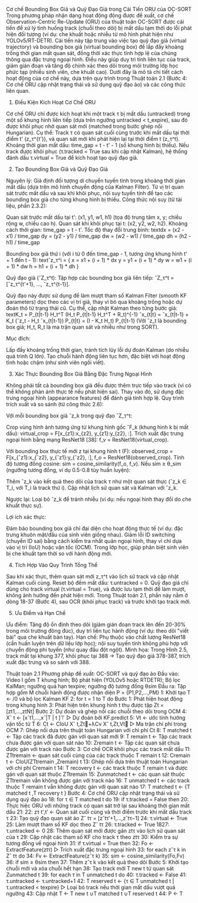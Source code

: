 Cơ chế Bounding Box Giả và Quỹ Đạo Giả trong Cải Tiến ORU của OC-SORT
Trong phương pháp nhận dạng hoạt động động được đề xuất, cơ chế Observation-Centric Re-Update (ORU) của thuật toán OC-SORT được cải tiến để xử lý tình huống track (chuỗi theo dõi) bị mất dấu tạm thời do lỗi phát hiện đối tượng (ví dụ: che khuất hoặc nhiễu từ mô hình phát hiện như YOLOv5/RT-DETR). Cải tiến này tập trung vào việc tạo quỹ đạo giả (virtual trajectory) và bounding box giả (virtual bounding box) để lấp đầy khoảng trống thời gian mất quan sát, đồng thời xác thực tính hợp lệ của chúng thông qua đặc trưng ngoại hình. Điều này giúp duy trì tính liên tục của track, giảm gián đoạn và tăng độ chính xác theo dõi trong môi trường lớp học phức tạp (nhiều sinh viên, che khuất cao).
Dưới đây là mô tả chi tiết cách hoạt động của cơ chế này, dựa trên quy trình trong Thuật toán 2.1 (Bước 4: Cơ chế ORU cập nhật trạng thái và sử dụng quỹ đạo ảo) và các công thức liên quan.
1. Điều Kiện Kích Hoạt Cơ Chế ORU

Cơ chế ORU chỉ được kích hoạt khi một track τ bị mất dấu (untracked) trong một số khung hình liên tiếp (dựa trên ngưỡng untracked < t_expire), sau đó được khôi phục nhờ quan sát mới (matched trong bước ghép nối Hungarian).
Cụ thể: Track τ có quan sát cuối cùng trước khi mất dấu tại thời điểm t' (z_τ^{t'}), và quan sát mới khi phát hiện lại tại thời điểm t (z_τ^t).
Khoảng thời gian mất dấu: time_gap = t - t' - 1 (số khung hình bị thiếu).
Nếu track được khôi phục (τ.tracked = True sau khi cập nhật Kalman), hệ thống đánh dấu τ.virtual = True để kích hoạt tạo quỹ đạo giả.

2. Tạo Bounding Box Giả và Quỹ Đạo Giả

Nguyên lý: Giả định đối tượng di chuyển tuyến tính trong khoảng thời gian mất dấu (dựa trên mô hình chuyển động của Kalman Filter). Từ vị trí quan sát trước mất dấu và sau khi khôi phục, nội suy tuyến tính để tạo các bounding box giả cho từng khung hình bị thiếu.
Công thức nội suy (từ tài liệu, phần 2.3.2):

Quan sát trước mất dấu tại t': (x1, y1, w1, h1) (tọa độ trung tâm x, y; chiều rộng w, chiều cao h).
Quan sát khi khôi phục tại t: (x2, y2, w2, h2).
Khoảng cách thời gian: time_gap = t - t'.
Tốc độ thay đổi trung bình:
textdx = (x2 - x1) / time_gap
dy = (y2 - y1) / time_gap
dw = (w2 - w1) / time_gap
dh = (h2 - h1) / time_gap

Bounding box giả thứ i (với i từ 0 đến time_gap - 1, tương ứng khung hình t' + 1 đến t - 1):
textˆz_τ^i = {
  x = x1 + (i + 1) * dx
  y = y1 + (i + 1) * dy
  w = w1 + (i + 1) * dw
  h = h1 + (i + 1) * dh
}



Quỹ đạo giả (ˆZ_τ^t): Tập hợp các bounding box giả liên tiếp: ˆZ_τ^t = [ˆz_τ^{t'+1}, ..., ˆz_τ^{t-1}].

Quỹ đạo này được sử dụng để làm mượt tham số Kalman Filter (smooth KF parameters) dọc theo các vị trí giả, thay vì bỏ qua khoảng trống hoặc dự đoán thô từ trạng thái cũ. Cụ thể, cập nhật Kalman theo từng bước giả:
textK_t = P_{t|t-1} H_t^T (H_t P_{t|t-1} H_t^T + R_t)^{-1}
ˆx_{t|t} = ˆx_{t|t-1} + K_t (ˆz_t - H_t ˆx_{t|t-1})
P_{t|t} = (I - K_t H_t) P_{t|t-1}
(Với ˆz_t là bounding box giả; H_t, R_t là ma trận quan sát và nhiễu như trong SORT).


Mục đích:

Lấp đầy khoảng trống thời gian, tránh tích lũy lỗi dự đoán Kalman (do nhiễu quá trình Q lớn).
Tạo chuỗi hành động liên tục hơn, đặc biệt với hoạt động tĩnh hoặc chậm (như sinh viên ngồi viết).



3. Xác Thực Bounding Box Giả Bằng Đặc Trưng Ngoại Hình

Không phải tất cả bounding box giả đều được thêm trực tiếp vào track (vì có thể không phản ánh thực tế nếu phát hiện sai). Thay vào đó, sử dụng đặc trưng ngoại hình (appearance features) để đánh giá tính hợp lệ.
Quy trình trích xuất và so sánh (từ công thức 2.6):

Với mỗi bounding box giả ˆz_k trong quỹ đạo ˆZ_τ^t:

Crop vùng hình ảnh tương ứng từ khung hình gốc ˆF_k (khung hình k bị mất dấu): virtual_crop = F[x_{z1}:x_{z2}, y_{z1}:y_{z2}, :].
Trích xuất đặc trưng ngoại hình bằng mạng ResNet18 [38]: f_v = ResNet18(virtual_crop).


Với bounding box thực tế mới z tại khung hình t (F): observed_crop = F[x_{ˆz1}:x_{ˆz2}, y_{ˆz1}:y_{ˆz2}, :], f_o = ResNet18(observed_crop).
Tính độ tương đồng cosine: sim = cosine_similarity(f_o, f_v).
Nếu sim ≥ θ_sim (ngưỡng tương đồng, ví dụ 0.5-0.8 tùy huấn luyện):

Thêm ˆz_k vào kết quả theo dõi của track τ như một quan sát thực (ˆz_k ∈ T_i, với T_i là track thứ i).
Cập nhật lịch sử quan sát và Kalman với ˆz_k.


Ngược lại: Loại bỏ ˆz_k để tránh nhiễu (ví dụ: nếu ngoại hình thay đổi do che khuất thực sự).


Lợi ích xác thực:

Đảm bảo bounding box giả chỉ đại diện cho hoạt động thực tế (ví dụ: đặc trưng khuôn mặt/đầu của sinh viên giống nhau).
Giảm lỗi ID switching (chuyển ID sai) bằng cách kiểm tra nhất quán ngoại hình, thay vì chỉ dựa vào vị trí (IoU) hoặc vận tốc (OCM).
Trong lớp học, giúp phân biệt sinh viên bị che khuất tạm thời so với hành động mới.



4. Tích Hợp Vào Quy Trình Tổng Thể

Sau khi xác thực, thêm quan sát mới z_τ^t vào lịch sử track và cập nhật Kalman cuối cùng.
Reset bộ đếm mất dấu: τ.untracked = 0.
Quỹ đạo giả chỉ dùng cho track virtual (τ.virtual = True), và được lưu tạm thời để làm mượt, không ảnh hưởng đến phát hiện mới.
Trong Thuật toán 2.1, phần này nằm ở dòng 18-37 (Bước 4), sau OCR (khôi phục track) và trước khởi tạo track mới.

5. Ưu Điểm và Hạn Chế

Ưu điểm: Tăng độ ổn định theo dõi (giảm gián đoạn track lên đến 20-30% trong môi trường đông đúc), duy trì liên tục hành động (ví dụ: theo dõi "viết bài" qua che khuất bàn tay).
Hạn chế: Phụ thuộc vào chất lượng ResNet18 (cần huấn luyện trên dữ liệu lớp học); nội suy tuyến tính không phù hợp với chuyển động phi tuyến (như quay đầu đột ngột).
Minh họa: Trong Hình 2.5, track mất tại khung 377, khôi phục tại 388 → Tạo quỹ đạo giả 378-387, trích xuất đặc trưng và so sánh với 388.



Thuật toán 2.1 Phương pháp đề xuất: OC-SORT và quỹ đạo ảo
Đầu vào: Video I gồm T khung hình; Bộ phát hiện (YOLOv5 hoặc RTDETR); Bộ lọc KalMan; ngưỡng quá hạn texpire; ngưỡng độ tương đồng θsim
Đầu ra: Tập hợp gồm M chuỗi hành động được nhận diện P = {P1,P2,...,PM}
1: Khởi tạo T ← /0 và bộ lọc Kalman KF
2: for t = 1 to T do
Bước 1: Phát hiện hoạt động trong khung hình
3: Phát hiện trên khung hình t thu được tập Zt = [zt1,...,ztNt]
Bước 2: Dự đoán và ghép nối các chuỗi theo dõi trong OCM
4: Xˆ t ← [xˆt1,...,xˆ|T |
t ]⊤ ▷ Dự đoán bởi KF.predict
5: Vt ← ước tính hướng vận tốc từ T
6: Ct ← CIoU Xˆ t,Zt+λCv Xˆ t,Zt,Vt ▷ Ma trận chi phí trong OCM
7: Ghép nối dựa trên thuật toán Hungarian với chi phí Ct
8: T matched
t ← Tập các track đã được gán với quan sát mới
9: T remain
t ← Tập các track chưa được gán với quan sát nào
10: Zremain
t ← Tập các quan sát chưa được gán với track nào
Bước 3: Cơ chế OCR khôi phục các track mất dấu
11: ZTtremain ← quan sát cuối cùng của các track thuộc T remain
t
12: Cremain t ← CIoU(ZTtremain ,Zremain) t
13: Ghép nối dựa trên thuật toán Hungarian với chi phí Cremain
t
14: T recovery
t ← các track thuộc T remain
t và được gán với quan sát thuộc
ZTtremain
15: Zunmatched
t ← các quan sát thuộc ZTtremain vẫn không được gán với track nào
16: T unmatched
t ← các track thuộc T remain
t vẫn không được gán với quan sát
nào
17: T matched
t ← {T matched
t ,T recovery
t }
Bước 4: Cơ chế ORU cập nhật trạng thái và sử dụng quỹ đạo ảo
18: for τ ∈ T matched
t do
19: if τ.tracked = False then
20: Thực hiệc ORU với những track có quan sát trở lại sau khoảng thời
gian mất dấu
21:
22: zτ
t′,t′ ← Quan sát cuối cùng và thời điểm trước khi mất dấu track τ
23: Tạo quỹ đạo quan sát ảo Zˆ tτ = [zˆtτ′+1,...,zˆtτ−1]
24: τ.virtual ← True
25: Làm mượt tham số KF dọc theo Zˆ tτ
26: τ.tracked ← True
1827: τ.untracked ← 0
28: Thêm quan sát mới được gán ztτ vào lịch sử quan sát của τ
29: Cập nhật các tham số KF cho track τ theo ztτ
30: Kiểm tra sự tương đồng về ngoại hình
31: if τ.virtual = True then
32: Fo ← ExtractFeature(ztτ) ▷ Trích xuất đặc trưng ngoại hình
33: for each zˆτ k in Zˆ tτ do
34: Fv ← ExtractFeature(zˆτ k)
35: sim ← cosine_similarity(Fo,Fv)
36: if sim ≥ θsim then
37: Thêm zˆτ k vào kết quả theo dõi
Bước 5: Khởi tạo chuỗi mới và xóa chuỗi hết hạn
38: Tạo track mới T new
t từ quan sát Zunmatched
t
39: for each τ in T unmatched
t do
40: τ.tracked ← False
41: τ.untracked ← τ.untracked+1
42: T reserved
t ← {τ ∈ T unmatched
t | τ.untracked < texpire} ▷ Loại bỏ track
nếu thời gian mất dấu vượt quá ngưỡng
43: Cập nhật T ← T new
t ∪T matched
t ∪T reserved
t
44: P ← T